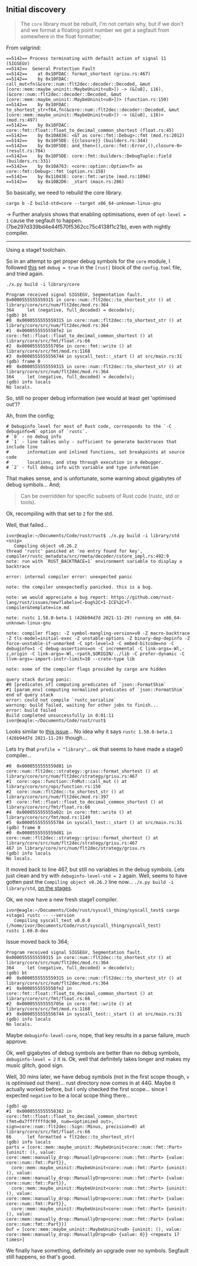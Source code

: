 ## Initial discovery

> The `core` library _must_ be rebuilt, I'm not certain why, but if we don't and we format a 
floating point number we get a segfault from somewhere in the float formatter;

From valgrind:
```
==5142== Process terminating with default action of signal 11 (SIGSEGV)
==5142==  General Protection Fault
==5142==    at 0x10FDAC: format_shortest (grisu.rs:467)
==5142==    by 0x10FDAC: call_mut<fn(&core::num::flt2dec::decoder::Decoded, &mut [core::mem::maybe_uninit::MaybeUninit<u8>]) -> (&[u8], i16),(&core::num::flt2dec::decoder::Decoded, &mut [core::mem::maybe_uninit::MaybeUninit<u8>])> (function.rs:150)
==5142==    by 0x10FDAC: to_shortest_str<f64,fn(&core::num::flt2dec::decoder::Decoded, &mut [core::mem::maybe_uninit::MaybeUninit<u8>]) -> (&[u8], i16)> (mod.rs:497)
==5142==    by 0x10FDAC: core::fmt::float::float_to_decimal_common_shortest (float.rs:45)
==5142==    by 0x10A836: <&T as core::fmt::Debug>::fmt (mod.rs:2012)
==5142==    by 0x10F5DE: {{closure}} (builders.rs:344)
==5142==    by 0x10F5DE: and_then<(),core::fmt::Error,(),closure-0> (result.rs:704)
==5142==    by 0x10F5DE: core::fmt::builders::DebugTuple::field (builders.rs:331)
==5142==    by 0x10A763: <core::option::Option<T> as core::fmt::Debug>::fmt (option.rs:158)
==5142==    by 0x11043E: core::fmt::write (mod.rs:1094)
==5142==    by 0x10B2D6: _start (main.rs:286)
```

So basically, we need to rebuild the core library.
```
cargo b -Z build-std=core --target x86_64-unknown-linux-gnu
```

-> Further analysis shows that enabling optimisations, even of `opt-level = 1` cause the segfault to happen. (7be297d339bd4e44f570f5362cc75c4138f1c21b), even with nightly compiler.

---

Using a stage1 toolchain.

So in an attempt to get proper debug symbols for the `core` module, I followed [this](https://rustc-dev-guide.rust-lang.org/building/how-to-build-and-run.html#building-the-compiler) set `debug = true` in the `[rust]` block of the `config.toml` file, and tried again.

```
./x.py build -i library/core
```

```
Program received signal SIGSEGV, Segmentation fault.
0x0000555555559315 in core::num::flt2dec::to_shortest_str () at library/core/src/num/flt2dec/mod.rs:364
364	    let (negative, full_decoded) = decode(v);
(gdb) bt
#0  0x0000555555559315 in core::num::flt2dec::to_shortest_str () at library/core/src/num/flt2dec/mod.rs:364
#1  0x0000555555558fe2 in core::fmt::float::float_to_decimal_common_shortest () at library/core/src/fmt/float.rs:66
#2  0x000055555555705e in core::fmt::write () at library/core/src/fmt/mod.rs:1168
#3  0x0000555555556744 in syscall_test::_start () at src/main.rs:31
(gdb) frame 0
#0  0x0000555555559315 in core::num::flt2dec::to_shortest_str () at library/core/src/num/flt2dec/mod.rs:364
364	    let (negative, full_decoded) = decode(v);
(gdb) info locals
No locals.
```

So, still no proper debug information (we would at least get 'optimised out')?

Ah, from the config;
```
# Debuginfo level for most of Rust code, corresponds to the `-C debuginfo=N` option of `rustc`.
# `0` - no debug info
# `1` - line tables only - sufficient to generate backtraces that include line
#       information and inlined functions, set breakpoints at source code
#       locations, and step through execution in a debugger.
# `2` - full debug info with variable and type information
```

That makes sense, and is unfortunate, some warning about gigabytes of debug symbols... And;

> Can be overridden for specific subsets of Rust code (rustc, std or tools).

Ok, recompiling with that set to `2` for the std.

Well, that failed... 
```
ivor@eagle:~/Documents/Code/rust/rust$ ./x.py build -i library/std
<snip>
   Compiling object v0.26.2
thread 'rustc' panicked at 'no entry found for key', compiler/rustc_metadata/src/rmeta/decoder/cstore_impl.rs:492:9
note: run with `RUST_BACKTRACE=1` environment variable to display a backtrace

error: internal compiler error: unexpected panic

note: the compiler unexpectedly panicked. this is a bug.

note: we would appreciate a bug report: https://github.com/rust-lang/rust/issues/new?labels=C-bug%2C+I-ICE%2C+T-compiler&template=ice.md

note: rustc 1.58.0-beta.1 (426b94d7d 2021-11-29) running on x86_64-unknown-linux-gnu

note: compiler flags: -Z symbol-mangling-version=v0 -Z macro-backtrace -Z tls-model=initial-exec -Z unstable-options -Z binary-dep-depinfo -Z force-unstable-if-unmarked -C opt-level=3 -C embed-bitcode=no -C debuginfo=1 -C debug-assertions=on -C incremental -C link-args=-Wl,-z,origin -C link-args=-Wl,-rpath,$ORIGIN/../lib -C prefer-dynamic -C llvm-args=-import-instr-limit=10 --crate-type lib

note: some of the compiler flags provided by cargo are hidden

query stack during panic:
#0 [predicates_of] computing predicates of `json::FormatShim`
#1 [param_env] computing normalized predicates of `json::FormatShim`
end of query stack
error: could not compile `rustc_serialize`
warning: build failed, waiting for other jobs to finish...
error: build failed
Build completed unsuccessfully in 0:01:11
ivor@eagle:~/Documents/Code/rust/rust$
```
Looks similar to [this issue](https://github.com/rust-lang/rust/issues/91767)...  No idea why it says `rustc 1.58.0-beta.1 (426b94d7d 2021-11-29)` though... 

Lets try that `profile = "library"`...  ok that seems to have made a stage0 compiler...

```(gdb) bt
#0  0x0000555555559d81 in core::num::flt2dec::strategy::grisu::format_shortest () at library/core/src/num/flt2dec/strategy/grisu.rs:467
#1  core::ops::function::FnMut::call_mut () at library/core/src/ops/function.rs:150
#2  core::num::flt2dec::to_shortest_str () at library/core/src/num/flt2dec/mod.rs:397
#3  core::fmt::float::float_to_decimal_common_shortest () at library/core/src/fmt/float.rs:66
#4  0x000055555555a02c in core::fmt::write () at library/core/src/fmt/mod.rs:1149
#5  0x0000555555555784 in syscall_test::_start () at src/main.rs:31
(gdb) frame 0
#0  0x0000555555559d81 in core::num::flt2dec::strategy::grisu::format_shortest () at library/core/src/num/flt2dec/strategy/grisu.rs:467
467	in library/core/src/num/flt2dec/strategy/grisu.rs
(gdb) info locals
No locals.
```
It moved back to line 467, but still no variables in the debug symbols. Lets just clean and try with `debuginfo-level-std = 2` again. Well, seems to have gotten past the `Compiling object v0.26.2` line now... `./x.py build -i library/std`, [on the stages](https://rustc-dev-guide.rust-lang.org/building/bootstrapping.html#stages-of-bootstrapping).

Ok, we now have a new fresh stage1 compiler.
```
ivor@eagle:~/Documents/Code/rust/syscall_thing/syscall_test$ cargo +stage1 rustc -- --version
   Compiling syscall_test v0.0.0 (/home/ivor/Documents/Code/rust/syscall_thing/syscall_test)
rustc 1.60.0-dev
```
Issue moved back to 364;
```
Program received signal SIGSEGV, Segmentation fault.
0x0000555555559315 in core::num::flt2dec::to_shortest_str () at library/core/src/num/flt2dec/mod.rs:364
364	    let (negative, full_decoded) = decode(v);
(gdb) bt
#0  0x0000555555559315 in core::num::flt2dec::to_shortest_str () at library/core/src/num/flt2dec/mod.rs:364
#1  0x0000555555558fe2 in core::fmt::float::float_to_decimal_common_shortest () at library/core/src/fmt/float.rs:66
#2  0x000055555555705e in core::fmt::write () at library/core/src/fmt/mod.rs:1168
#3  0x0000555555556744 in syscall_test::_start () at src/main.rs:31
(gdb) info locals
No locals.
```

Maybe `debuginfo-level-core`, nope, that key results in a parse failure, much approve.

Ok, well gigabytes of debug symbols are better than no debug symbols, `debuginfo-level = 2` it is. Ok, well that definitely takes longer and makes my music glitch, good sign.

Well, 30 mins later, we have debug symbols (not in the first scope though, `v` is optimised out there)... rust directory now comes in at 44G. Maybe it actually worked before, but I only checked the first scope... since I expected `negative` to be a local scope thing there...
```
(gdb) up
#1  0x0000555555558382 in core::fmt::float::float_to_decimal_common_shortest (fmt=0x7fffffffdc90, num=<optimized out>, sign=core::num::flt2dec::Sign::Minus, precision=0) at library/core/src/fmt/float.rs:66
66	    let formatted = flt2dec::to_shortest_str(
(gdb) info locals
parts = [core::mem::maybe_uninit::MaybeUninit<core::num::fmt::Part> {uninit: (), value: core::mem::manually_drop::ManuallyDrop<core::num::fmt::Part> {value: core::num::fmt::Part}}, 
  core::mem::maybe_uninit::MaybeUninit<core::num::fmt::Part> {uninit: (), value: core::mem::manually_drop::ManuallyDrop<core::num::fmt::Part> {value: core::num::fmt::Part}}, 
  core::mem::maybe_uninit::MaybeUninit<core::num::fmt::Part> {uninit: (), value: core::mem::manually_drop::ManuallyDrop<core::num::fmt::Part> {value: core::num::fmt::Part}}, 
  core::mem::maybe_uninit::MaybeUninit<core::num::fmt::Part> {uninit: (), value: core::mem::manually_drop::ManuallyDrop<core::num::fmt::Part> {value: core::num::fmt::Part}}]
buf = [core::mem::maybe_uninit::MaybeUninit<u8> {uninit: (), value: core::mem::manually_drop::ManuallyDrop<u8> {value: 0}} <repeats 17 times>]
```

We finally have something, definitely an upgrade over no symbols. Segfault still happens, so that's good.


